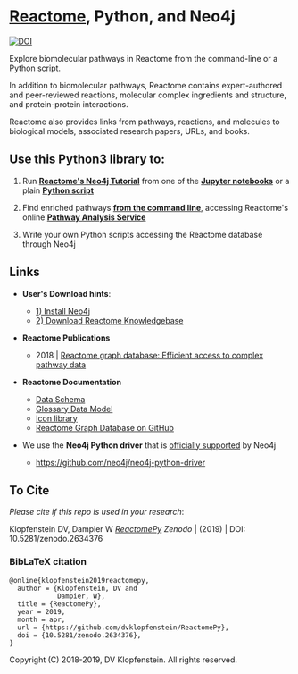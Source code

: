 # [Reactome](https://reactome.org/), Python, and Neo4j
[![DOI](https://zenodo.org/badge/DOI/10.5281/zenodo.2634377.svg)](https://doi.org/10.5281/zenodo.2634377)

Explore biomolecular pathways in Reactome from the command-line or a Python script.    

In addition to biomolecular pathways,
Reactome contains 
expert-authored and peer-reviewed
reactions, 
molecular complex ingredients and structure, and
protein-protein interactions.

Reactome also provides links from pathways, reactions, and molecules to 
biological models, associated research papers, URLs, and books.


## Use this Python3 library to:

  1) Run [**Reactome's Neo4j Tutorial**](https://reactome.org/dev/graph-database/extract-participating-molecules)
     from one of the [**Jupyter notebooks**](/src/ipy/tutorial/README.md)
     or a plain [**Python script**](/src/bin_neo4j/tutorial)

  2) Find enriched pathways
     [**from the command line**](/doc/md/README_analyses.md),
     accessing Reactome's online
     [**Pathway Analysis Service**](https://reactome.org/AnalysisService/) 

  3) Write your own Python scripts accessing the Reactome database through Neo4j


## Links
  * **User's Download hints**:
    * [1) Install Neo4j](/doc/md/README_install_neo4j.md)    
    * [2) Download Reactome Knowledgebase](/doc/md/README_download_hints.md)   
  * **Reactome Publications**
    * 2018 | [Reactome graph database: Efficient access to complex pathway data](https://journals.plos.org/ploscompbiol/article?rev=2&id=10.1371/journal.pcbi.1005968)
  * **Reactome Documentation**    
    * [Data Schema](https://reactome.org/content/schema/DatabaseObject)    
    * [Glossary Data Model](http://wiki.reactome.org/index.php/Glossary_Data_Model)    
    * [Icon library](https://reactome.org/icon-lib)    
    * [Reactome Graph Database on GitHub](https://github.com/reactome/graph-core)    

  * We use the **Neo4j Python driver** that is [officially supported](https://neo4j.com/developer/python) by Neo4j
    * https://github.com/neo4j/neo4j-python-driver

## To Cite

_Please cite if this repo is used in your research_:

Klopfenstein DV, Dampier W [_ReactomePy_](https://doi.org/10.5281/zenodo.2634376)
_Zenodo_ | (2019) | DOI: 10.5281/zenodo.2634376

### BibLaTeX citation

```
@online{klopfenstein2019reactomepy,
  author = {Klopfenstein, DV and 
            Dampier, W},
  title = {ReactomePy},
  year = 2019,
  month = apr,
  url = {https://github.com/dvklopfenstein/ReactomePy},
  doi = {10.5281/zenodo.2634376},
}
```

Copyright (C) 2018-2019, DV Klopfenstein. All rights reserved.
